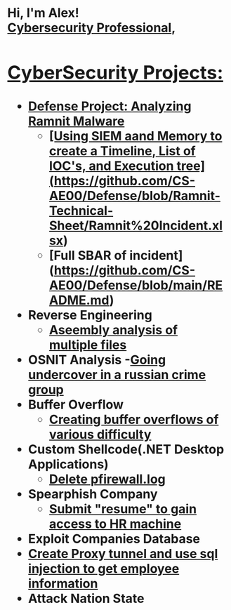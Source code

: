 <h1>Hi, I'm Alex! <br/><a href="https://github.com/CS-AE00">Cybersecurity Professional</a>, <a href="https://www.linkedin.com/in/alexandra-echazarreta-8a3225229/">
<h2> CyberSecurity Projects:</h2>

- <b>Defense Project: Analyzing Ramnit Malware </b>
  - [Using SIEM aand Memory to create a Timeline, List of IOC's, and Execution tree] (https://github.com/CS-AE00/Defense/blob/Ramnit-Technical-Sheet/Ramnit%20Incident.xlsx)
  - [Full SBAR of incident] (https://github.com/CS-AE00/Defense/blob/main/README.md)
- <b>Reverse Engineering</b>
  - [Aseembly analysis of multiple files](https://github.com/CS-AE00/Reverse-Engineering)
- <b>OSNIT Analysis</b>
  -[Going undercover in a russian crime group](https://github.com/CS-AE00/OSNIT)
- <b>Buffer Overflow</b>
  - [Creating buffer overflows of various difficulty](https://github.com/CS-AE00/Buffer-Overflow)
- <b> Custom Shellcode(.NET Desktop Applications)</b>
  - [Delete pfirewall.log](https://github.com/CS-AE00/Custom-Shellcode)
- <b>Spearphish Company</b>
  - [Submit "resume" to gain access to HR machine](https://github.com/CS-AE00/Spearphish-Company/blob/main/README.md)
- <b>Exploit Companies Database </b>
 - [Create Proxy tunnel and use sql injection to get employee information](https://github.com/CS-AE00/Exploit-Companies-Database)
- <b>Attack Nation State </b>

